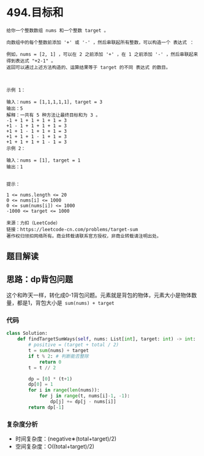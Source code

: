 # 494.目标和

~~~typora
给你一个整数数组 nums 和一个整数 target 。

向数组中的每个整数前添加 '+' 或 '-' ，然后串联起所有整数，可以构造一个 表达式 ：

例如，nums = [2, 1] ，可以在 2 之前添加 '+' ，在 1 之前添加 '-' ，然后串联起来得到表达式 "+2-1" 。
返回可以通过上述方法构造的、运算结果等于 target 的不同 表达式 的数目。

 

示例 1：

输入：nums = [1,1,1,1,1], target = 3
输出：5
解释：一共有 5 种方法让最终目标和为 3 。
-1 + 1 + 1 + 1 + 1 = 3
+1 - 1 + 1 + 1 + 1 = 3
+1 + 1 - 1 + 1 + 1 = 3
+1 + 1 + 1 - 1 + 1 = 3
+1 + 1 + 1 + 1 - 1 = 3
示例 2：

输入：nums = [1], target = 1
输出：1
 

提示：

1 <= nums.length <= 20
0 <= nums[i] <= 1000
0 <= sum(nums[i]) <= 1000
-1000 <= target <= 1000

来源：力扣（LeetCode）
链接：https://leetcode-cn.com/problems/target-sum
著作权归领扣网络所有。商业转载请联系官方授权，非商业转载请注明出处。
~~~

## 题目解读



## 思路：dp背包问题

这个和昨天一样，转化成0-1背包问题。元素就是背包的物体，元素大小是物体数量，都是1，背包大小是` sum(nums) + target`

### 代码

~~~python
class Solution:
    def findTargetSumWays(self, nums: List[int], target: int) -> int:
        # positive = (target + total / 2)
        t = sum(nums) + target
        if t % 2: # 判断能否整除
            return 0
        t = t // 2

        dp = [0] * (t+1)
        dp[0] = 1
        for i in range(len(nums)):
            for j in range(t, nums[i]-1, -1):
                dp[j] += dp[j - nums[i]]
        return dp[-1]
~~~

### 复杂度分析

- 时间复杂度：(negative∗(total+target)/2) 
- 空间复杂度：O((total+target)/2)

